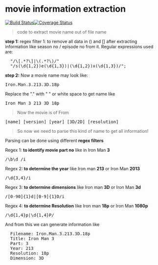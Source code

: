 movie information extraction
====================
[![Build Status](https://travis-ci.org/mebjas/movie-name-extractor.svg?branch=master)](https://travis-ci.org/mebjas/movie-name-extractor)[![Coverage Status](https://coveralls.io/repos/mebjas/movie-name-extractor/badge.png)](https://coveralls.io/r/mebjas/movie-name-extractor)


>code to extract movie name out of file name

**step 1:** regex filter 1: to remove all data in () and [] after extracting information like season no / episode no from it. Regular expressions used are: 
<pre>
  "/\[.*?\]|\(.*?\)/"
  "/s(\d{1,2})e(\d{1,3})|(\d{1,2})x(\d{1,3})/";
</pre>


**step 2:** Now a movie name may look like:
<pre>Iron.Man.3.213.3D.18p</pre>

Replace the "." with " " or white space to get name like
<pre>Iron Man 3 213 3D 18p</pre>

>Now the movie is of From 

<pre>[name] [version] [year] [3D/2D] [resolution]</pre>
>So now we need to parse this kind of name to get all information!

Parsing can be done using different **regex filters**

Regex 1: **to identify movie part no** like in Iron Man **3**
<pre>/\b\d /i</pre>
Regex 2: **to determine the year** like Iron man **213** or Iron Man **2013**
<pre>/\d{3,4}/i</pre>
Regex 3: **to determine dimensions** like Iron man **3D** or Iron Man **3d**
<pre>/[0-90]{1}d|[0-9]{1}D/i</pre>
Regex 4: **to determine Resolution** like Iron man **18p** or Iron Man **1080p**
<pre>/\d{1,4}p|\d{1,4}P/</pre>

And from this we can generate information like
<pre>
  Filename: Iron.Man.3.213.3D.18p
  Title: Iron Man 3
  Part: 3
  Year: 213
  Resolution: 18p
  Dimension: 3D
</pre>


